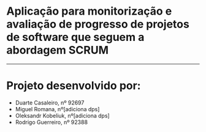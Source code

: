 # Aplicação para monitorização e avaliação de progresso de projetos de software que seguem a abordagem SCRUM

------------------------------------------
# Projeto desenvolvido por:
  - Duarte Casaleiro, nº 92697
  - Miguel Romana, nº[adiciona dps]
  - Oleksandr Kobeliuk, nº[adiciona dps]
  - Rodrigo Guerreiro, nº 92388
